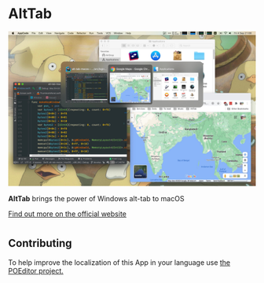# AltTab

[![Screenshot](docs/public/demo/frontpage.jpg)](docs/public/demo/frontpage.jpg)

**AltTab** brings the power of Windows alt-tab to macOS

[Find out more on the official website](https://alt-tab-macos.netlify.app/)

#
## Contributing
To help improve the localization of this App in your language use [the POEditor project.](https://poeditor.com/join/project/8AOEZ0eAZE)